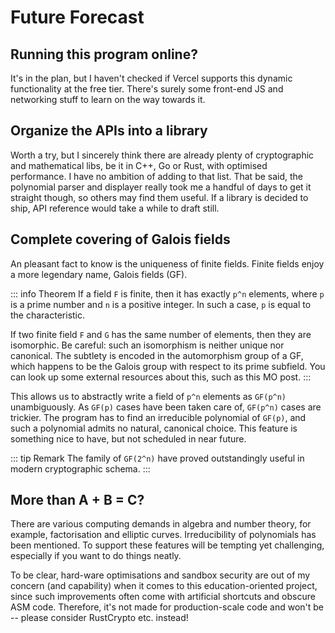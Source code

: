 # Future Forecast

## Running this program online?

It's in the plan, but I haven't checked if Vercel supports this dynamic functionality at the free tier. There's 
surely some front-end JS and networking stuff to learn on the way towards it.

## Organize the APIs into a library

Worth a try, but I sincerely think there are already plenty of cryptographic and mathematical libs, be it in C++, Go or Rust, with optimised performance. I have no ambition of adding to that list. That be said, the polynomial parser and displayer really took me a handful of days to get it straight though, so others may find them useful. If a library is decided to ship, API reference would take a while to draft still.

## Complete covering of Galois fields
An pleasant fact to know is the uniqueness of finite fields. Finite fields enjoy a more legendary name, Galois fields (GF). 

::: info Theorem 
If a field `F` is finite, then it has exactly `p^n` elements, where `p` is a prime number and `n` is a positive integer. In such a case, `p` is equal to the characteristic.

If two finite field `F` and `G` has the same number of elements, then they are isomorphic. Be careful: such an isomorphism is neither unique nor canonical. The subtlety is encoded in the automorphism group of a GF, which happens to be the Galois group with respect to its prime subfield. You can look up some external resources about this, such as this MO post.
:::

This allows us to abstractly write a field of `p^n` elements as `GF(p^n)` unambiguously. As `GF(p)` cases have been taken care of, `GF(p^n)` cases are trickier. The program has to find an irreducible polynomial of `GF(p)`, and such a polynomial admits no natural, canonical choice. This feature is something nice to have, but not scheduled in near future. 

::: tip Remark
The family of `GF(2^n)` have proved outstandingly useful in modern cryptographic schema.
:::


## More than A + B = C?

There are various computing demands in algebra and number theory, for example, factorisation and elliptic curves. Irreducibility of polynomials has been mentioned. To support these features will be tempting yet challenging, especially if you want to do things neatly.

To be clear, hard-ware optimisations and sandbox security are out of my concern (and capability) when it comes to this education-oriented project, since such improvements often come with artificial shortcuts and obscure ASM code. Therefore, it's not made for production-scale code and won't be -- please consider RustCrypto etc. instead!

